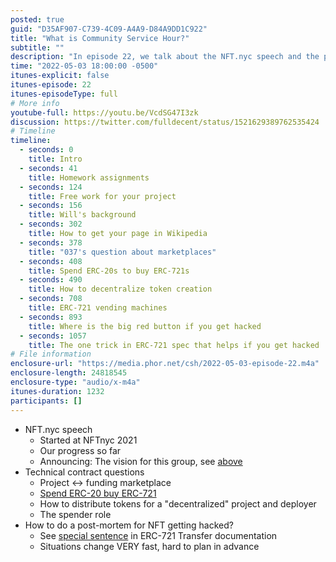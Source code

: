 ```yaml
---
posted: true
guid: "D35AF907-C739-4C09-A4A9-D84A9DD1C922"
title: "What is Community Service Hour?"
subtitle: ""
description: "In episode 22, we talk about the NFT.nyc speech and the progress of the group so far. We also discuss technical contract questions, including how to distribute tokens for a decentralized project and how to do a post-mortem for NFT getting hacked. Join us for valuable insights on Community Service Hour and the world of NFTs."
time: "2022-05-03 18:00:00 -0500"
itunes-explicit: false
itunes-episode: 22
itunes-episodeType: full
# More info
youtube-full: https://youtu.be/VcdSG47I3zk
discussion: https://twitter.com/fulldecent/status/1521629389762535424
# Timeline
timeline:
  - seconds: 0
    title: Intro
  - seconds: 41
    title: Homework assignments
  - seconds: 124
    title: Free work for your project
  - seconds: 156
    title: Will's background
  - seconds: 302
    title: How to get your page in Wikipedia
  - seconds: 378
    title: "037's question about marketplaces"
  - seconds: 408
    title: Spend ERC-20s to buy ERC-721s
  - seconds: 490
    title: How to decentralize token creation
  - seconds: 708
    title: ERC-721 vending machines
  - seconds: 893
    title: Where is the big red button if you get hacked
  - seconds: 1057
    title: The one trick in ERC-721 spec that helps if you get hacked
# File information
enclosure-url: "https://media.phor.net/csh/2022-05-03-episode-22.m4a"
enclosure-length: 24818545
enclosure-type: "audio/x-m4a"
itunes-duration: 1232
participants: []
---
```

<!--end of quick notes-->

- NFT.nyc speech
  - Started at NFTnyc 2021
  - Our progress so far
  - Announcing: The vision for this group, see [above](https://docs.google.com/document/d/1ta_6tSCGfC31iIfhz4bfC_oBKyNZGEdDsZkD-BRXY_Y/edit#heading=h.yya0a0it0z8b)
- Technical contract questions
  - Project <-> funding marketplace
  - [Spend ERC-20 buy ERC-721](https://github.com/fulldecent/spend-ERC20-create-ERC721/blob/master/AriaCertificate.sol)
  - How to distribute tokens for a "decentralized" project and deployer
  - The spender role
- How to do a post-mortem for NFT getting hacked?
  - See [special sentence](https://eips.ethereum.org/EIPS/eip-721#specification) in ERC-721 Transfer documentation
  - Situations change VERY fast, hard to plan in advance